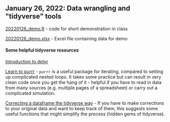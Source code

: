 ## January 26, 2022: Data wrangling and "tidyverse" tools

[20220126_demo.R](./20220126_demo.R) - code for short demonstration in class

[20220126_demo.xlsx](/20220126_demo.xlsx) - Excel file containing data for demo

#### Some helpful tidyverse resources

[Introduction to dplyr](https://cran.r-project.org/web/packages/dplyr/vignettes/dplyr.html)

[Learn to purrr](https://www.rebeccabarter.com/blog/2019-08-19_purrr/) - `purrr` is a useful package for iterating, compared to setting up complicated nested loops. It takes some practice but can result in very clean code once you get the hang of it - helpful if you have to read in data from many sources (e.g. multiple pages of a spreadsheet) or carry out a complicated simulation.

[Correcting a dataframe the tidyverse way](http://ritsokiguess.site/docs/2021/04/26/correcting-a-dataframe-the-tidyverse-way/) - If you have to make corrections to your original data and want to keep track of them, this suggests some useful functions that might simplify the process (hidden gems of tidyverse).
